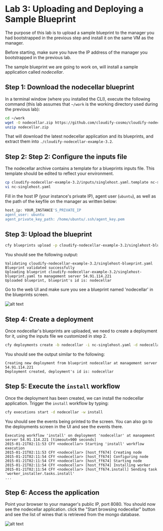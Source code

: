 # Lab 3: Uploading and Deploying a Sample Blueprint

The purpose of this lab is to upload a sample blueprint to the manager you had bootstrapped in the previous step and install it on the same VM as the manager.

Before starting, make sure you have the IP address of the manager you bootstrapped in the previous lab.

The sample blueprint we are going to work on, will install a sample application called *nodecellar*.
 
## Step 1: Download the nodecellar blueprint

In a terminal window (where you installed the CLI), execute the following command (this lab assumes that `~/work` is the working directory used during the previous lab):

```bash
cd ~/work
wget -O nodecellar.zip https://github.com/cloudify-cosmo/cloudify-nodecellar-example/archive/3.2.zip
unzip nodecellar.zip
```

That will download the latest nodecellar application and its blueprints, and extract them into `./cloudify-nodecellar-example-3.2`.

## Step 2: Step 2: Configure the inputs file

The nodecellar archive contains a template for a blueprints inputs file. This template should be edited to reflect your environment.

```bash
cp cloudify-nodecellar-example-3.2/inputs/singlehost.yaml.template nc-singlehost.yaml
vi nc-singlehost.yaml
```

Fill in the host IP (your instance's private IP), agent user (`ubuntu`), as well as the path of the keyfile on the manager as written below:

```bash
host_ip: YOUR_INSTANCE'S_PRIVATE_IP
agent_user: ubuntu
agent_private_key_path: /home/ubuntu/.ssh/agent_key.pem
```

## Step 3: Upload the blueprint

```bash
cfy blueprints upload -p cloudify-nodecellar-example-3.2/singlehost-blueprint.yaml -b nodecellar
```

You should see the following output:

```
Validating cloudify-nodecellar-example-3.2/singlehost-blueprint.yaml
Blueprint validated successfully
Uploading blueprint cloudify-nodecellar-example-3.2/singlehost-blueprint.yaml to management server 54.91.114.221
Uploaded blueprint, blueprint's id is: nodecellar
```

Go to the web UI and make sure you see a blueprint named 'nodecellar' in the blueprints screen.

![alt text](https://raw.githubusercontent.com/cloudify-cosmo/cloudify-training-labs/master/lab3/blueprints-screen.png "Blueprints screen")

## Step 4: Create a deployment

Once nodecellar's blueprints are uploaded, we need to create a deployment for it, using the inputs file we customized in step 2.

```bash
cfy deployments create -b nodecellar -i nc-singlehost.yaml -d nodecellar
```

You should see the output similar to the following:

```
Creating new deployment from blueprint nodecellar at management server 54.91.114.221
Deployment created, deployment's id is: nodecellar
```

## Step 5: Execute the `install` workflow

Once the deployment has been created, we can install the nodecellar application. Trigger the `install` workflow by typing: 

```bash
cfy executions start -d nodecellar -w install
```

You should see the events being printed to the screen. You can also go to the deployments screen in the UI and see the events there. 

```
Executing workflow 'install' on deployment 'nodecellar' at management server 54.91.114.221 [timeout=900 seconds]
2015-01-21T02:11:53 CFY <nodecellar> Starting 'install' workflow execution
2015-01-21T02:11:53 CFY <nodecellar> [host_ff674] Creating node
2015-01-21T02:11:54 CFY <nodecellar> [host_ff674] Configuring node
2015-01-21T02:11:54 CFY <nodecellar> [host_ff674] Starting node
2015-01-21T02:11:54 CFY <nodecellar> [host_ff674] Installing worker
2015-01-21T02:11:54 CFY <nodecellar> [host_ff674.install] Sending task 'worker_installer.tasks.install'
...
```

## Step 6: Access the application

Point your browser to your manager's public IP, port 8080. You should now see the nodecellar application. click the "Start browsing nodecellar" button and see the list of wines that is retrieved from the mongo database.

![alt text](https://raw.githubusercontent.com/cloudify-cosmo/cloudify-training-labs/master/lab3/nodecellar.png "Nodecellar")